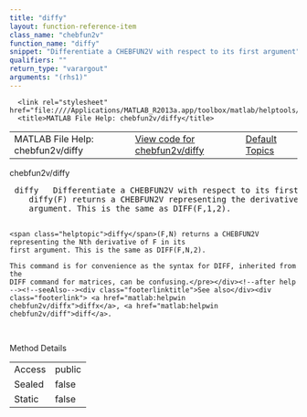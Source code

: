 ```yaml
---
title: "diffy"
layout: function-reference-item
class_name: "chebfun2v"
function_name: "diffy"
snippet: "Differentiate a CHEBFUN2V with respect to its first argument"
qualifiers: ""
return_type: "varargout"
arguments: "(rhs1)"
---
```


<html>
   <head>
      <meta http-equiv="Content-Type" content="text/html; charset=utf-8">
   
      <link rel="stylesheet" href="file:////Applications/MATLAB_R2013a.app/toolbox/matlab/helptools/private/helpwin.css">
      <title>MATLAB File Help: chebfun2v/diffy</title>
   </head>
   <body>
      <!--Single-page help-->
      <table border="0" cellspacing="0" width="100%">
         <tr class="subheader">
            <td class="headertitle">MATLAB File Help: chebfun2v/diffy</td>
            <td class="subheader-left"><a href="matlab:edit chebfun2v/diffy">View code for chebfun2v/diffy</a></td>
            <td class="subheader-right"><a href="matlab:helpwin">Default Topics</a></td>
         </tr>
      </table>
      <div class="title">chebfun2v/diffy</div>
      <div class="helptext"><pre><!--helptext --> <span class="helptopic">diffy</span>   Differentiate a CHEBFUN2V with respect to its first argument
    <span class="helptopic">diffy</span>(F) returns a CHEBFUN2V representing the derivative of F in its first
    argument. This is the same as DIFF(F,1,2).
 
    <span class="helptopic">diffy</span>(F,N) returns a CHEBFUN2V representing the Nth derivative of F in its
    first argument. This is the same as DIFF(F,N,2).
 
    This command is for convenience as the syntax for DIFF, inherited from the
    DIFF command for matrices, can be confusing.</pre></div><!--after help --><!--seeAlso--><div class="footerlinktitle">See also</div><div class="footerlink"> <a href="matlab:helpwin chebfun2v/diffx">diffx</a>, <a href="matlab:helpwin chebfun2v/diff">diff</a>. 
</div>
      <!--Method-->
      <div class="sectiontitle">Method Details</div>
      <table class="class-details">
         <tr>
            <td class="class-detail-label">Access</td>
            <td>public</td>
         </tr>
         <tr>
            <td class="class-detail-label">Sealed</td>
            <td>false</td>
         </tr>
         <tr>
            <td class="class-detail-label">Static</td>
            <td>false</td>
         </tr>
      </table>
   </body>
</html>
